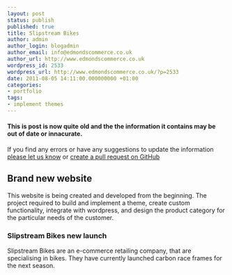 ```yaml
---
layout: post
status: publish
published: true
title: Slipstream Bikes
author: admin
author_login: blogadmin
author_email: info@edmondscommerce.co.uk
author_url: http://www.edmondscommerce.co.uk
wordpress_id: 2533
wordpress_url: http://www.edmondscommerce.co.uk/?p=2533
date: 2011-08-05 14:11:00.000000000 +01:00
categories:
- portfolio
tags:
- implement themes
---
```

<div class="oldpost"><h4>This is post is now quite old and the the information it contains may be out of date or innacurate.</h4>
<p>
If you find any errors or have any suggestions to update the information <a href="http://edmondscommerce.github.io/contact-us/index.html">please let us know</a>
or <a href="https://github.com/edmondscommerce/edmondscommerce.github.io">create a pull request on GitHub</a>
</p>
</div>
<h2> Brand new website </h2>

This website is being created and developed from the beginning. The project required to build and implement a theme, create custom functionality, integrate with wordpress, and design the product category for the particular needs of the customer.

<h3> Slipstream Bikes new launch </h3>

Slipstream Bikes are an e-commerce retailing company, that are specialising in bikes. They have currently launched carbon race frames for the next season.
